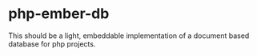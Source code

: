 # php-ember-db

This should be a light, embeddable implementation of a document based database for php projects.
